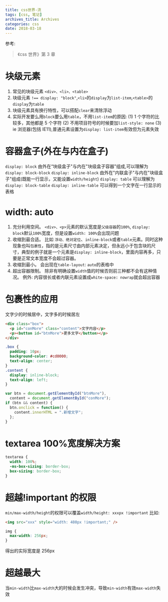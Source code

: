 ```yaml
---
title: css世界-流
tags: [css, 笔记]
archives_title: Archives
categories: css
date: 2018-03-18
---
```


参考:

> 《css 世界》第 3 章

# 块级元素

1. 常见的块级元素 `<div>、<li>、<table>`
2. 块级元素 `!== display: "block"`,`<li>`的`display`为`list-item`,`<table>`的`display`为`table`
3. 块级元素具有换行特性，可以搭配`clear`来清除浮动
4. 实际开发要么用`block`要么用`table`，不用`list-item`的原因:
   (1) 1 个字符的比较多，其他都是 5 个字符
   (2) 不用项目符号的时候要加`list-style: none`
   (3) ie 浏览器(包括 IE11),普通元素设置为`display: list-item`有效但为元素失效

# 容器盒子(外在与内在盒子)

`display: block` 由外在“块级盒子"与内在"块级盒子容器"组成,可以理解为`display: block-block`
`display: inline-block` 由外在"内联盒子"与内在"块级盒子"组成(既能一行显示，又能设置`width/height`)
`display: table` 可以理解为`display: block-table`
`display: inline-table` 可以得到一个文字在一行显示的表格

# width: auto

1. 充分利用空间。 `<div>、<p>`元素的默认宽度是`父级容器`的`100%`, `display: block`默认`100%`宽度，但是设置`width: 100%`会出现问题
2. 收缩到最合适。 比如 `浮动、绝对定位`、`inline-block`或者`table`元素。同时这种现象也叫`包裹性`，指的是元素尺寸由内部元素决定，但永远小于包含块的尺寸，典型的例子就是一个元素是`display: inline-block`，里面内容再多，只要是正常文本宽度不会超过容器。
3. 收缩到最小。 会出现在`table-layout`: `auto`的表格中
4. 超出容器限制。 除非有明确设置`width`值的时候否则前三种都不会有这种情况。 例外:
   内容很长或者内联元素设置成`white-space: nowrap`就会超出容器

# 包裹性的应用

文字少的时候居中，文字多的时候居左

```html
<div class="box">
  <p id="conMore" class="content">文字内容</p>
  <p><button id="btnMore">更多文字</button></p>
</div>
```

```css
.box {
  padding: 10px;
  background-color: #cd0000;
  text-align: center;
}
.content {
  display: inline-block;
  text-align: left;
}
```

```javascript
var btn = document.getElementById("btnMore"),
  content = document.getElementById("conMore");
if (btn && content) {
  btn.onclick = function() {
    content.innerHTML = ".新增文字";
  };
}
```

# textarea 100%宽度解决方案

```css
textarea {
  width: 100%;
  -ms-box-sizing: border-box;
  box-sizing: border-box;
}
```

# 超越!important 的权限

`min/max-width/height`的权限可以覆盖`width/height: xxxpx !important`
比如:

```html
<img src="xxx" style="width: 480px !important;" />
```

```css
img {
  max-width: 256px;
}
```

得出的实际宽度是 256px

# 超越最大

当`min-width`比`max-width`大的时候会发生冲突，导致`min-width`有效`max-width`失效
